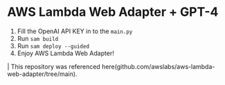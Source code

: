 # AWS Lambda Web Adapter + GPT-4

1. Fill the OpenAI API KEY in to the `main.py`
2. Run `sam build`
3. Run `sam deploy --guided`
4. Enjoy AWS Lambda Web Adapter!

| This repository was referenced here(github.com/awslabs/aws-lambda-web-adapter/tree/main).

